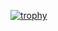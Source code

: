 [![trophy](https://github-profile-trophy.vercel.app/?username=ZaneRE544)](https://github.com/ryo-ma/github-profile-trophy)
